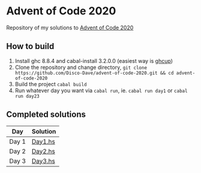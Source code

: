 # Advent of Code 2020

Repository of my solutions to [Advent of Code 2020](https://adventofcode.com/2020)

## How to build

1. Install ghc 8.8.4 and cabal-install 3.2.0.0 (easiest way is [ghcup](https://www.haskell.org/ghcup/))
2. Clone the repository and change directory, `git clone https://github.com/Disco-Dave/advent-of-code-2020.git && cd advent-of-code-2020`
3. Build the project `cabal build`
4. Run whatever day you want via `cabal run`, ie. `cabal run day1` or `cabal run day23`

## Completed solutions

| Day    | Solution               |
| ------ | ---------------------- |
| Day 1  | [Day1.hs](app/Day1.hs) |
| Day 2  | [Day2.hs](app/Day2.hs) |
| Day 3  | [Day3.hs](app/Day3.hs) |
